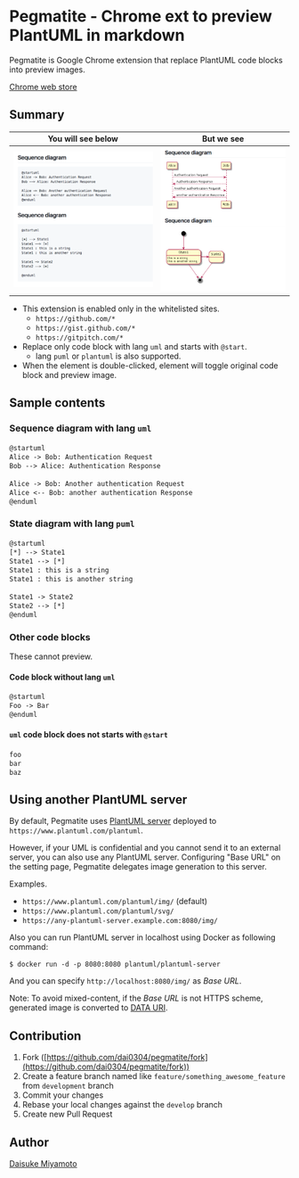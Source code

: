 # Pegmatite - Chrome ext to preview PlantUML in markdown

Pegmatite is Google Chrome extension that replace PlantUML code blocks into preview images.

[Chrome web store](https://chrome.google.com/webstore/detail/pegmatite/jegkfbnfbfnohncpcfcimepibmhlkldo)

## Summary

| You will see below               | But we see
| -------------------------------- | -------------
| ![Code block](images/before.png) | ![UML diagraml](images/after.png)

* This extension is enabled only in the whitelisted sites.
    * `https://github.com/*`
    * `https://gist.github.com/*`
    * `https://gitpitch.com/*`
* Replace only code block with lang `uml` and starts with `@start`.
    * lang `puml` or `plantuml` is also supported.
* When the element is double-clicked, element will toggle original code block and preview image.

## Sample contents

### Sequence diagram with lang `uml`

```uml
@startuml
Alice -> Bob: Authentication Request
Bob --> Alice: Authentication Response

Alice -> Bob: Another authentication Request
Alice <-- Bob: another authentication Response
@enduml
```

### State diagram with lang `puml`

```puml
@startuml
[*] --> State1
State1 --> [*]
State1 : this is a string
State1 : this is another string

State1 -> State2
State2 --> [*]
@enduml
```

### Other code blocks

These cannot preview.

#### Code block without lang `uml`

```
@startuml
Foo -> Bar
@enduml
```

#### `uml` code block does not starts with `@start`

```uml
foo
bar
baz
```

## Using another PlantUML server

By default, Pegmatite uses [PlantUML server](https://github.com/plantuml/plantuml-server) 
deployed to `https://www.plantuml.com/plantuml`.

However, if your UML is confidential and you cannot send it to an external server, you can also use any PlantUML server.
Configuring "Base URL" on the setting page, Pegmatite delegates image generation to this server.

Examples.

* `https://www.plantuml.com/plantuml/img/` (default)
* `https://www.plantuml.com/plantuml/svg/`
* `https://any-plantuml-server.example.com:8080/img/`

Also you can run PlantUML server in localhost using Docker as following command:

```
$ docker run -d -p 8080:8080 plantuml/plantuml-server
```

And you can specify `http://localhost:8080/img/` as *Base URL*.

Note: To avoid mixed-content, if the *Base URL* is not HTTPS scheme,
generated image is converted to [DATA URI](https://tools.ietf.org/html/rfc2397).

## Contribution

1. Fork ([https://github.com/dai0304/pegmatite/fork](https://github.com/dai0304/pegmatite/fork))
2. Create a feature branch named like `feature/something_awesome_feature` from `development` branch
3. Commit your changes
4. Rebase your local changes against the `develop` branch
5. Create new Pull Request

## Author

[Daisuke Miyamoto](https://github.com/dai0304)
